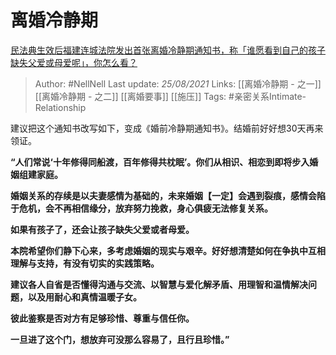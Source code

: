 # 离婚冷静期
[民法典生效后福建连城法院发出首张离婚冷静期通知书，称「谁愿看到自己的孩子缺失父爱或母爱呢」，你怎么看？](https://www.zhihu.com/question/438442713/answer/1675119241)

> Author: #NellNell 
Last update: *25/08/2021* 
Links: [[离婚冷静期 - 之一]] [[离婚冷静期 - 之二]] [[离婚要事]] [[施压]]
Tags: #亲密关系Intimate-Relationship 

建议把这个通知书改写如下，变成《婚前冷静期通知书》。结婚前好好想30天再来领证。

  

  

**“人们常说‘十年修得同船渡，百年修得共枕眠’。你们从相识、相恋到即将步入婚姻组建家庭。**

**婚姻关系的存续是以夫妻感情为基础的，未来婚姻【一定】会遇到裂痕，感情会陷于危机，会不再相信缘分，放弃努力挽救，身心俱疲无法修复关系。**

**如果有孩子了，还会让孩子缺失父爱或者母爱。**

**本院希望你们静下心来，多考虑婚姻的现实与艰辛。好好想清楚如何在争执中互相理解与支持，有没有切实的实践策略。**

**建议各人自省是否懂得沟通与交流、以智慧与爱化解矛盾、用理智和温情解决问题，以及用耐心和真情温暖子女。**

**彼此鉴察是否对方有足够珍惜、尊重与信任你。**

**一旦进了这个门，想放弃可没那么容易了，且行且珍惜。”**

  
  


